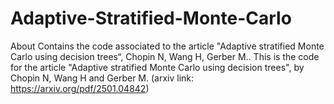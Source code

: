 # Adaptive-Stratified-Monte-Carlo
About Contains the code associated to the article "Adaptive stratified Monte Carlo using decision trees“, Chopin N, Wang H, Gerber M..
This is the code for the article "Adaptive stratified Monte Carlo using decision trees", by Chopin N, Wang H and Gerber M. (arxiv link: https://arxiv.org/pdf/2501.04842) 
